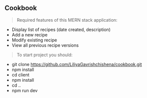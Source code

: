 ## Cookbook

> Required features of this MERN stack application:

- Display list of recipes (date created, description)
- Add a new recipe
- Modify existing recipe
- View all previous recipe versions

> To start project you should:

- git clone https://github.com/LiliyaGavrishchishena/cookbook.git
- npm install
- cd client
- npm install
- cd ..
- npm run dev
